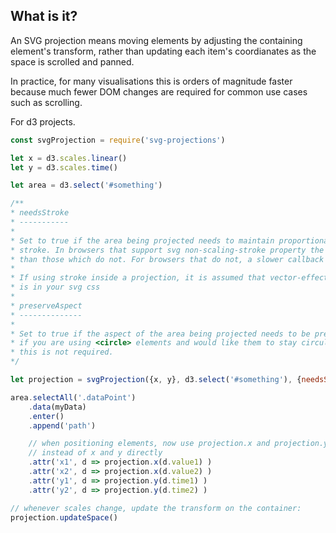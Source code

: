 
What is it?
-----------
An SVG projection means moving elements by adjusting the containing element's transform,
rather than updating each item's coordianates as the space is scrolled and panned.

In practice, for many visualisations this is orders of magnitude faster because much
fewer DOM changes are required for common use cases such as scrolling.

For d3 projects.

```js
const svgProjection = require('svg-projections')

let x = d3.scales.linear()
let y = d3.scales.time()

let area = d3.select('#something')

/**
* needsStroke
* -----------
*
* Set to true if the area being projected needs to maintain proportionality of the thickness of
* stroke. In browsers that support svg non-scaling-stroke property the performance will be better
* than those which do not. For browsers that do not, a slower callback is used.
*
* If using stroke inside a projection, it is assumed that vector-effect:non-scaling-stroke
* is in your svg css
*
* preserveAspect
* --------------
*
* Set to true if the aspect of the area being projected needs to be preseved. For example,
* if you are using <circle> elements and would like them to stay circular. For general paths
* this is not required.
*/

let projection = svgProjection({x, y}, d3.select('#something'), {needsStroke: false, preserveAspect:false})

area.selectAll('.dataPoint')
    .data(myData)
    .enter()
    .append('path')

    // when positioning elements, now use projection.x and projection.y
    // instead of x and y directly
    .attr('x1', d => projection.x(d.value1) )
    .attr('x2', d => projection.x(d.value2) )
    .attr('y1', d => projection.y(d.time1) )
    .attr('y2', d => projection.y(d.time2) )

// whenever scales change, update the transform on the container:
projection.updateSpace()

```
